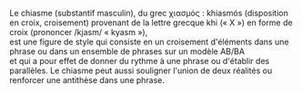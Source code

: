 Le chiasme (substantif masculin), du grec χιασμός : khiasmós (disposition en croix, croisement) provenant de la lettre grecque khi (« X ») en forme de croix (prononcer /kjasm/ « kyasm »),  
est une figure de style qui consiste en un croisement d'éléments dans une phrase ou dans un ensemble de phrases sur un modèle AB/BA  
et qui a pour effet de donner du rythme à une phrase ou d'établir des parallèles. Le chiasme peut aussi souligner l'union de deux réalités ou renforcer une antithèse dans une phrase. 